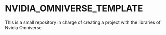 # NVIDIA_OMNIVERSE_TEMPLATE
This is a small repository in charge of creating a project with the libraries of Nvidia Omniverse.
